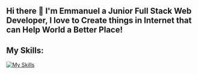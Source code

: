 ## Hi there 👋 I'm Emmanuel a Junior Full Stack Web Developer, I love to Create things in Internet that can Help World a Better Place!



## My Skills: 

[![My Skills](https://skillicons.dev/icons?i=js,nextjs,go,nodejs,docker,git,github,java,mysql,postgresql,oraclesql)](https://skillicons.dev)

